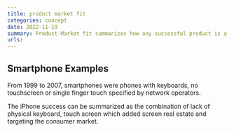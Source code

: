 ```yaml
---
title: product market fit
categories: concept
date: 2022-11-19
summary: Product-Market fit summarizes how any successful product is a combination of the right combination of features and cost addressing a market with relevant purchasing power and needs for given product.
urls:
---
```


## Smartphone Examples

From 1999 to 2007, smartphones were phones with keyboards, no touchscreen or single finger touch specified by network operators.

The iPhone success can be summarized as the combination of lack of physical keyboard, touch screen which added screen real estate and targeting the consumer market.

